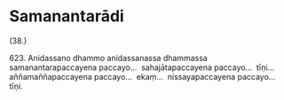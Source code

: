 

# Samanantarādi







(38.)

623\. Anidassano dhammo anidassanassa dhammassa samanantarapaccayena paccayo…  sahajātapaccayena paccayo…  tīṇi…  aññamaññapaccayena paccayo…  ekaṃ…  nissayapaccayena paccayo…  tīṇi.



